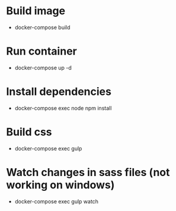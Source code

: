 # Build image

- docker-compose build

# Run container

- docker-compose up -d

# Install dependencies

- docker-compose exec node npm install


# Build css

- docker-compose exec gulp

# Watch changes in sass files (not working on windows)

- docker-compose exec gulp watch
